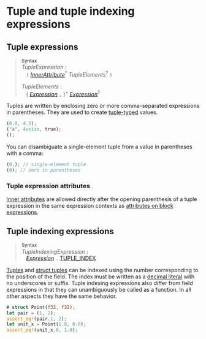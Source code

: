 # Tuple and tuple indexing expressions

## Tuple expressions

> **<sup>Syntax</sup>**\
> _TupleExpression_ :\
> &nbsp;&nbsp; `(` [_InnerAttribute_]<sup>\*</sup> _TupleElements_<sup>?</sup> `)`
>
> _TupleElements_ :\
> &nbsp;&nbsp; ( [_Expression_] `,` )<sup>+</sup> [_Expression_]<sup>?</sup>

Tuples are written by enclosing zero or more comma-separated expressions in
parentheses. They are used to create [tuple-typed](../types/tuple.md) values.

```rust
(0.0, 4.5);
("a", 4usize, true);
();
```

You can disambiguate a single-element tuple from a value in parentheses with a
comma:

```rust
(0,); // single-element tuple
(0); // zero in parentheses
```

### Tuple expression attributes

[Inner attributes] are allowed directly after the opening parenthesis of a
tuple expression in the same expression contexts as [attributes on block
expressions].

## Tuple indexing expressions

> **<sup>Syntax</sup>**\
> _TupleIndexingExpression_ :\
> &nbsp;&nbsp; [_Expression_] `.` [TUPLE_INDEX]

[Tuples](../types/tuple.md) and [struct tuples](../items/structs.md) can be
indexed using the number corresponding to the position of the field. The index
must be written as a [decimal literal](../tokens.md#integer-literals) with no
underscores or suffix. Tuple indexing expressions also differ from field
expressions in that they can unambiguously be called as a function. In all other
aspects they have the same behavior.

```rust
# struct Point(f32, f32);
let pair = (1, 2);
assert_eq!(pair.1, 2);
let unit_x = Point(1.0, 0.0);
assert_eq!(unit_x.0, 1.0);
```

[Inner attributes]: ../attributes.md
[TUPLE_INDEX]: ../tokens.md#integer-literals
[_Expression_]: ../expressions.md
[_InnerAttribute_]: ../attributes.md
[attributes on block expressions]: ../expressions/block-expr.md#attributes-on-block-expressions
